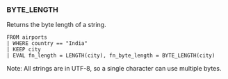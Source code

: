 <!--
This is generated by ESQL’s AbstractFunctionTestCase. Do no edit it. See ../README.md for how to regenerate it.
-->

### BYTE_LENGTH
Returns the byte length of a string.

```esql
FROM airports
| WHERE country == "India"
| KEEP city
| EVAL fn_length = LENGTH(city), fn_byte_length = BYTE_LENGTH(city)
```
Note: All strings are in UTF-8, so a single character can use multiple bytes.
